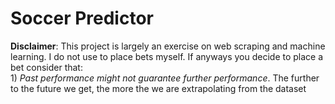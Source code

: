 # Soccer Predictor
__Disclaimer__: This project is largely an exercise on web scraping and machine learning.
I do not use to place bets myself.
If anyways you decide to place a bet consider that:</br>
    1) _Past performance might not guarantee further performance_.
The further to the future we get, the more the we are extrapolating from the dataset
